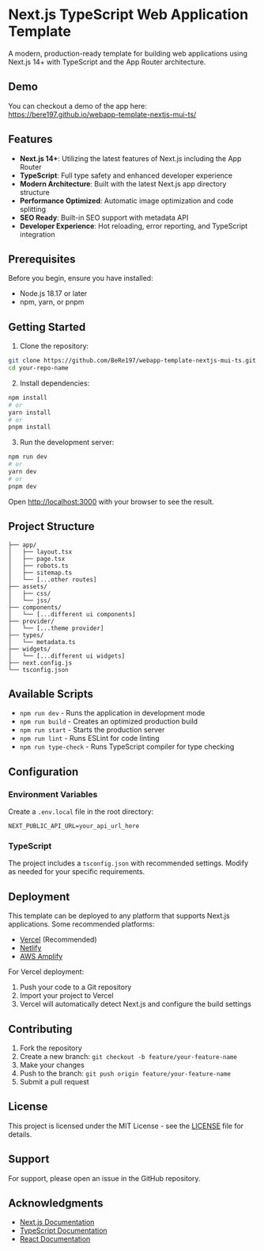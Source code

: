 # Next.js TypeScript Web Application Template

A modern, production-ready template for building web applications using Next.js 14+ with TypeScript and the App Router
architecture.

## Demo
You can checkout a demo of the app here: https://bere197.github.io/webapp-template-nextjs-mui-ts/

## Features

- **Next.js 14+**: Utilizing the latest features of Next.js including the App Router
- **TypeScript**: Full type safety and enhanced developer experience
- **Modern Architecture**: Built with the latest Next.js app directory structure
- **Performance Optimized**: Automatic image optimization and code splitting
- **SEO Ready**: Built-in SEO support with metadata API
- **Developer Experience**: Hot reloading, error reporting, and TypeScript integration

## Prerequisites

Before you begin, ensure you have installed:

- Node.js 18.17 or later
- npm, yarn, or pnpm

## Getting Started

1. Clone the repository:

```bash
git clone https://github.com/BeRe197/webapp-template-nextjs-mui-ts.git
cd your-repo-name
```

2. Install dependencies:

```bash
npm install
# or
yarn install
# or
pnpm install
```

3. Run the development server:

```bash
npm run dev
# or
yarn dev
# or
pnpm dev
```

Open [http://localhost:3000](http://localhost:3000) with your browser to see the result.

## Project Structure

```
├── app/
│   ├── layout.tsx
│   ├── page.tsx
│   ├── robots.ts
│   ├── sitemap.ts
│   └── [...other routes]
├── assets/
│   ├── css/
│   └── jss/
├── components/
│   └── [...different ui components]
├── provider/
│   └── [...theme provider]
├── types/
│   └── metadata.ts
├── widgets/
│   └── [...different ui widgets]
├── next.config.js
└── tsconfig.json
```

## Available Scripts

- `npm run dev` - Runs the application in development mode
- `npm run build` - Creates an optimized production build
- `npm run start` - Starts the production server
- `npm run lint` - Runs ESLint for code linting
- `npm run type-check` - Runs TypeScript compiler for type checking

## Configuration

### Environment Variables

Create a `.env.local` file in the root directory:

```env
NEXT_PUBLIC_API_URL=your_api_url_here
```

### TypeScript

The project includes a `tsconfig.json` with recommended settings. Modify as needed for your specific requirements.

## Deployment

This template can be deployed to any platform that supports Next.js applications. Some recommended platforms:

- [Vercel](https://vercel.com) (Recommended)
- [Netlify](https://netlify.com)
- [AWS Amplify](https://aws.amazon.com/amplify/)

For Vercel deployment:

1. Push your code to a Git repository
2. Import your project to Vercel
3. Vercel will automatically detect Next.js and configure the build settings

## Contributing

1. Fork the repository
2. Create a new branch: `git checkout -b feature/your-feature-name`
3. Make your changes
4. Push to the branch: `git push origin feature/your-feature-name`
5. Submit a pull request

## License

This project is licensed under the MIT License - see the [LICENSE](LICENSE) file for details.

## Support

For support, please open an issue in the GitHub repository.

## Acknowledgments

- [Next.js Documentation](https://nextjs.org/docs)
- [TypeScript Documentation](https://www.typescriptlang.org/docs)
- [React Documentation](https://react.dev)
